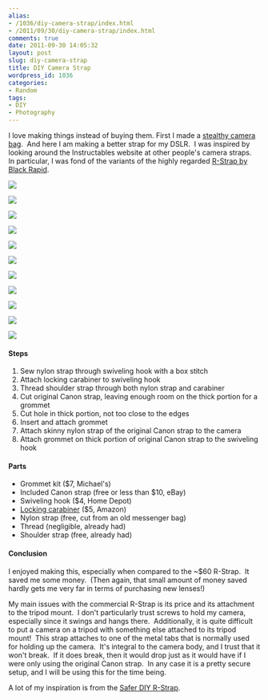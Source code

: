 ```yaml
---
alias:
- /1036/diy-camera-strap/index.html
- /2011/09/30/diy-camera-strap/index.html
comments: true
date: 2011-09-30 14:05:32
layout: post
slug: diy-camera-strap
title: DIY Camera Strap
wordpress_id: 1036
categories:
- Random
tags:
- DIY
- Photography
---
```


I love making things instead of buying them. First I made a [stealthy camera bag](http://www.goingthewongway.com/643/diy-camera-bag/).  And here I am making a better strap for my DSLR.  I was inspired by looking around the Instructables website at other people's camera straps.  In particular, I was fond of the variants of the highly regarded [R-Strap by Black Rapid](http://amzn.to/NoFYby).

<div class="galleria">

<a href="http://thegalleryis.goingthewongway.com/var/albums/DIY/Camera-Strap/diy_strap.JPG?m=1315637117"><img data-title="Supplies" data-description="Here are the supplies that I initially used. Unfortunately I started working on it before remembering to take a picture!" src="http://thegalleryis.goingthewongway.com/var/resizes/DIY/Camera-Strap/diy_strap.JPG?m=1315637117"></img></a>

<a href="http://thegalleryis.goingthewongway.com/var/albums/DIY/Camera-Strap/diy_strap1.JPG?m=1315637118"><img src="http://thegalleryis.goingthewongway.com/var/resizes/DIY/Camera-Strap/diy_strap1.JPG?m=1315637118"></img></a>

<a href="http://thegalleryis.goingthewongway.com/var/albums/DIY/Camera-Strap/diy_strap2.JPG?m=1315637120"><img src="http://thegalleryis.goingthewongway.com/var/resizes/DIY/Camera-Strap/diy_strap2.JPG?m=1315637120"></img></a>

<a href="http://thegalleryis.goingthewongway.com/var/albums/DIY/Camera-Strap/diy_strap15.JPG?m=1316480480"><img data-description="I bought the locking carabiner later than the rest of the supplies (and after my initial construction)." src="http://thegalleryis.goingthewongway.com/var/resizes/DIY/Camera-Strap/diy_strap15.JPG?m=1316480480"></img></a>

<a href="http://thegalleryis.goingthewongway.com/var/albums/DIY/Camera-Strap/diy_strap3.JPG?m=1315637118"><img data-description="Box stitches can hold my rainbow sandals through all kinds of abuse.  I think that it will be sufficient here." src="http://thegalleryis.goingthewongway.com/var/resizes/DIY/Camera-Strap/diy_strap3.JPG?m=1315637118"></img></a>

<a href="http://thegalleryis.goingthewongway.com/var/albums/DIY/Camera-Strap/diy_strap4.JPG?m=1315637120"><img data-description="Used the flame from a lighter to (carefully) melt the edge of the nylon strap.  This prevents fraying quite nicely." src="http://thegalleryis.goingthewongway.com/var/resizes/DIY/Camera-Strap/diy_strap4.JPG?m=1315637120"></img></a>

<a href="http://thegalleryis.goingthewongway.com/var/albums/DIY/Camera-Strap/diy_strap5.JPG?m=1315637132"><img data-description="My original strap is now cut!  I used the original strap because the nylon that connects the strap to the camera is exactly the correct size.  Additionally I know that it is solidly sewn and able to withstand the weight of the camera (since that's kind of what it does)." src="http://thegalleryis.goingthewongway.com/var/resizes/DIY/Camera-Strap/diy_strap5.JPG?m=1315637132"></img></a>

<a href="http://thegalleryis.goingthewongway.com/var/albums/DIY/Camera-Strap/diy_strap8.JPG?m=1315637135"><img data-description="Here I cut a hole in the strap using a utility blade and inserted a grommet according to the directions.  I was surprised at how hard you have to pound that sucker with a hammer." src="http://thegalleryis.goingthewongway.com/var/resizes/DIY/Camera-Strap/diy_strap8.JPG?m=1315637135"></img></a>

<a href="http://thegalleryis.goingthewongway.com/var/albums/DIY/Camera-Strap/diy_strap12.JPG?m=1316480481"><img data-description="Here is the assembled harness.  I connect this to the grommet on the original camera strap and then I thread my shoulder strap through the nylon strap and the carabiner.  In actuality, I don't need both the nylon strap and the carabiner.  Originally I only had the nylon strap, but I found that it had too much friction with the shoulder strap.  So with both the nylon strap and the carabiner I get the benefit of less friction between the carabiner and the shoulder strap along with double safety in case either the nylon strap or the carabiner fails (neither of which seems likely to me)." src="http://thegalleryis.goingthewongway.com/var/resizes/DIY/Camera-Strap/diy_strap12.JPG?m=1316480481"></img></a>

<a href="http://thegalleryis.goingthewongway.com/var/albums/DIY/Camera-Strap/diy_strap14.JPG?m=1316480480"><img data-description="Here is the harness on the shoulder strap." src="http://thegalleryis.goingthewongway.com/var/resizes/DIY/Camera-Strap/diy_strap14.JPG?m=1316480480"></img></a>

<a href="http://thegalleryis.goingthewongway.com/var/albums/DIY/Camera-Strap/diy_strap17.JPG?m=1316480481"><img data-description="Here's a model to show you what it looks like in action.  As you can see, it is out of the way and not pulling down on the neck (in the bothersome way that the Canon strap does)." src="http://thegalleryis.goingthewongway.com/var/resizes/DIY/Camera-Strap/diy_strap17.JPG?m=1316480481"></img></a>
</div>



#### Steps
	
  1. Sew nylon strap through swiveling hook with a box stitch
  2. Attach locking carabiner to swiveling hook
  3. Thread shoulder strap through both nylon strap and carabiner
  4. Cut original Canon strap, leaving enough room on the thick portion for a grommet
  5. Cut hole in thick portion, not too close to the edges
  6. Insert and attach grommet
  7. Attach skinny nylon strap of the original Canon strap to the camera
  8. Attach grommet on thick portion of original Canon strap to the swiveling hook

#### Parts

  * Grommet kit ($7, Michael's)
  * Included Canon strap (free or less than $10, eBay)
  * Swiveling hook ($4, Home Depot)
  * [Locking carabiner](http://amzn.to/Rz7V35) ($5, Amazon)
  * Nylon strap (free, cut from an old messenger bag)
  * Thread (negligible, already had)
  * Shoulder strap (free, already had)


#### Conclusion

I enjoyed making this, especially when compared to the ~$60 R-Strap.  It saved me some money.  (Then again, that small amount of money saved hardly gets me very far in terms of purchasing new lenses!)

My main issues with the commercial R-Strap is its price and its attachment to the tripod mount.  I don't particularly trust screws to hold my camera, especially since it swings and hangs there.  Additionally, it is quite difficult to put a camera on a tripod with something else attached to its tripod mount!  This strap attaches to one of the metal tabs that is normally used for holding up the camera.  It's integral to the camera body, and I trust that it won't break.  If it does break, then it would drop just as it would have if I were only using the original Canon strap.  In any case it is a pretty secure setup, and I will be using this for the time being.

A lot of my inspiration is from the [Safer DIY R-Strap](http://www.goingthewongway.comhttp://www.instructables.com/id/Safer-DIY-R-Strap/).
